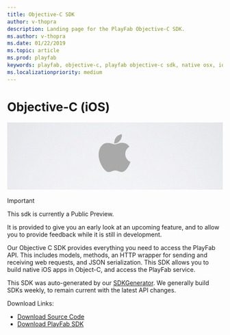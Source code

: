 ```yaml
---
title: Objective-C SDK
author: v-thopra
description: Landing page for the PlayFab Objective-C SDK.
ms.author: v-thopra
ms.date: 01/22/2019
ms.topic: article
ms.prod: playfab
keywords: playfab, objective-c, playfab objective-c sdk, native osx, ios development
ms.localizationpriority: medium
---
```


# Objective-C (iOS)

![Objective-C](./media/objc1.png)

>[!Important]
> This sdk is currently a Public Preview.
>
> It is provided to give you an early look at an upcoming feature, and to allow you to provide feedback while it is still in development.

Our Objective C SDK provides everything you need to access the PlayFab API. This includes models, methods, an HTTP wrapper for sending and receiving web requests, and JSON serialization. This SDK allows you to build native iOS apps in Object-C, and access the PlayFab service.

This SDK was auto-generated by our [SDKGenerator](../sdkgenerator/index.md). We generally build SDKs weekly, to remain current with the latest API changes.

Download Links:

- [Download Source Code](hhttps://github.com/PlayFab/Objective_C_SDK/)
- [Download PlayFab SDK](https://api.playfab.com/downloads/objc)